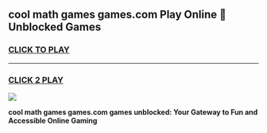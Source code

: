 
## cool math games games.com Play Online 👋 Unblocked Games
<h3>
<a href="https://news.freeplayer.one?title=cool_math_games_games.com&ref=17CMG">CLICK TO PLAY</a></h3>
<hr>

<h3>
<a href="https://news.freeplayer.one?title=cool_math_games_games.com&ref=17CMG">CLICK 2 PLAY</a>
  
</h3>

<a href="https://news.freeplayer.one?title=cool_math_games_games.com&ref=17CMG/"><img src="https://clearcache.store/games.png"></a>


**cool math games games.com games unblocked: Your Gateway to Fun and Accessible Online Gaming**

